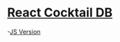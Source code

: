 # [React Cocktail DB](https://xxxreact-cocktailxxx.netlify.app/)

-[JS Version](https://github.com/vvhys0ser10us/js-ajax-cocktails-api)

